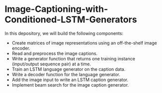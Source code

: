 # Image-Captioning-with-Conditioned-LSTM-Generators

In this depository, we will build the following components: 

* Create matrices of image representations using an off-the-shelf image encoder.
* Read and preprocess the image captions. 
* Write a generator function that returns one training instance (input/output sequence pair) at a time. 
* Train an LSTM language generator on the caption data.
* Write a decoder function for the language generator. 
* Add the image input to write an LSTM caption generator. 
* Implement beam search for the image caption generator.
